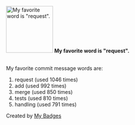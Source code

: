 <img src="https://my-badges.github.io/my-badges/favorite-word.png" alt="My favorite word is &quot;request&quot;." title="My favorite word is &quot;request&quot;." width="128">
<strong>My favorite word is &quot;request&quot;.</strong>
<br><br>

My favorite commit message words are:

1. request (used 1046 times)
2. add (used 992 times)
3. merge (used 850 times)
4. tests (used 810 times)
5. handling (used 791 times)


Created by <a href="https://github.com/my-badges/my-badges">My Badges</a>